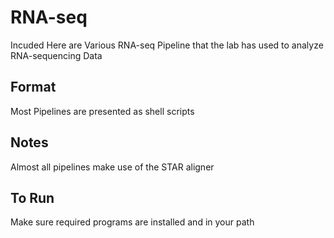 # RNA-seq

Incuded Here are Various RNA-seq Pipeline that the lab has used to analyze RNA-sequencing Data

## Format ## 

Most Pipelines are presented as shell scripts

## Notes ## 

Almost all pipelines make use of the STAR aligner

## To Run ## 

Make sure required programs are installed and in your path
